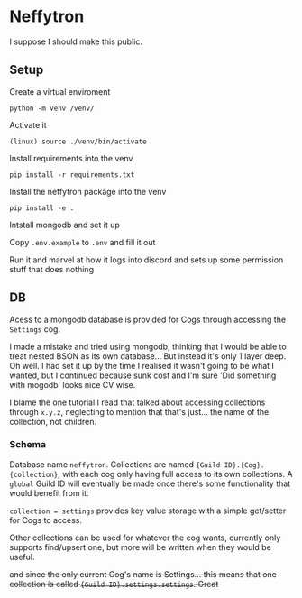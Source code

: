 # Neffytron

I suppose I should make this public.

## Setup

Create a virtual enviroment 
```
python -m venv /venv/
```
Activate it
```
(linux) source ./venv/bin/activate
```
Install requirements into the venv
```
pip install -r requirements.txt
```

Install the neffytron package into the venv
```
pip install -e .
```
Intstall mongodb and set it up

Copy `.env.example` to `.env` and fill it out

Run it and marvel at how it logs into discord and sets up some permission stuff that does nothing

## DB

Acess to a mongodb database is provided for Cogs through accessing the `Settings` cog.

I made a mistake and tried using mongodb, thinking that I would be able to treat nested BSON as its own database... But instead it's only 1 layer deep. Oh well.
I had set it up by the time I realised it wasn't going to be what I wanted, but I continued because sunk cost and I'm sure 'Did something with mogodb' looks nice CV wise.

I blame the one tutorial I read that talked about accessing collections through `x.y.z`, neglecting to mention that that's just... the name of the collection, not children.

### Schema

Database name `neffytron`. Collections are named `{Guild ID}.{Cog}.{collection}`, with each cog only having full access to its own collections. A `global` Guild ID will eventually be made once there's some functionality that would benefit from it.

`collection = settings` provides key value storage with a simple get/setter for Cogs to access.

Other collections can be used for whatever the cog wants, currently only supports find/upsert one, but more will be written when they would be useful.

~~and since the only current Cog's name is Settings... this means that one collection is called `{Guild ID}.settings.settings`. Great~~
